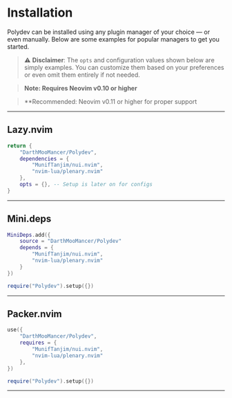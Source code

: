 # **Installation**

Polydev can be installed using any plugin manager of your choice — or even manually. Below are some examples for popular managers to get you started.

> ⚠️ **Disclaimer**: The `opts` and configuration values shown below are simply examples. You can customize them based on your preferences or even omit them entirely if not needed.

> **Note: Requires Neovim v0.10 or higher**

> **Recommended: Neovim v0.11 or higher for proper support

---

## **Lazy.nvim**

```lua
return {
    "DarthMooMancer/Polydev",
    dependencies = {
        "MunifTanjim/nui.nvim",
        "nvim-lua/plenary.nvim"
    },
    opts = {}, -- Setup is later on for configs
}
```

---

## **Mini.deps**

```lua
MiniDeps.add({
    source = "DarthMooMancer/Polydev"
    depends = {
        "MunifTanjim/nui.nvim",
        "nvim-lua/plenary.nvim"
    }
})

require("Polydev").setup({})
```

---

## **Packer.nvim**

```lua
use({
    "DarthMooMancer/Polydev",
    requires = {
        "MunifTanjim/nui.nvim",
        "nvim-lua/plenary.nvim"
    },
})

require("Polydev").setup({})
```

---
